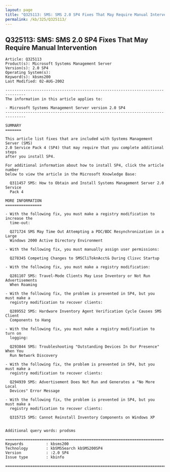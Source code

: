 ```yaml
---
layout: page
title: "Q325113: SMS: SMS 2.0 SP4 Fixes That May Require Manual Intervention"
permalink: /kb/325/Q325113/
---
```


## Q325113: SMS: SMS 2.0 SP4 Fixes That May Require Manual Intervention

	Article: Q325113
	Product(s): Microsoft Systems Management Server
	Version(s): 2.0 SP4
	Operating System(s): 
	Keyword(s): kbsms200
	Last Modified: 02-AUG-2002
	
	-------------------------------------------------------------------------------
	The information in this article applies to:
	
	- Microsoft Systems Management Server version 2.0 SP4 
	-------------------------------------------------------------------------------
	
	SUMMARY
	=======
	
	This article list fixes that are included with Systems Management Server (SMS)
	2.0 Service Pack 4 (SP4) that may require that you complete additional steps
	after you install SP4.
	
	For additional information about how to install SP4, click the article number
	below to view the article in the Microsoft Knowledge Base:
	
	  Q311457 SMS: How to Obtain and Install Systems Management Server 2.0 Service
	  Pack 4
	
	MORE INFORMATION
	================
	
	- With the following fix, you must make a registry modification to increase the
	  time-out:
	
	  Q271724 SMS May Time Out Attempting a PDC/BDC Resynchronization in a Large
	  Windows 2000 Active Directory Environment
	
	- With the following fix, you must manually assign user permissions:
	
	  Q278345 Competing Changes to SMSCliToknAcct& During Clisvc Startup
	
	- With the following fix, you must make a registry modification:
	
	  Q281107 SMS: Travel-Mode Clients May Lose Inventory or Not Run Advertisements
	  When Roaming
	
	- With the following fix, the problem is prevented in SP4, but you must make a
	  registry modification to recover clients:
	
	  Q289552 SMS: Hardware Inventory Agent Verification Cycle Causes SMS Client
	  Components to Hang
	
	- With the following fix, you must make a registry modification to turn on
	  logging:
	
	  Q293844 SMS: Troubleshooting "Outstanding Devices In Our Presence" When You
	  Run Network Discovery
	
	- With the following fix, the problem is prevented in SP4, but you must make a
	  registry modification to recover clients:
	
	  Q294939 SMS: Advertisement Does Not Run and Generates a "No More Local
	  Devices" Error Message
	
	- With the following fix, the problem is prevented in SP4, but you must make a
	  registry modification to recover clients:
	
	  Q315715 SMS: Cannot Reinstall Inventory Components on Windows XP
	
	
	Additional query words: prodsms
	
	======================================================================
	Keywords          : kbsms200 
	Technology        : kbSMSSearch kbSMS200SP4
	Version           : :2.0 SP4
	Issue type        : kbinfo
	
	=============================================================================
	
